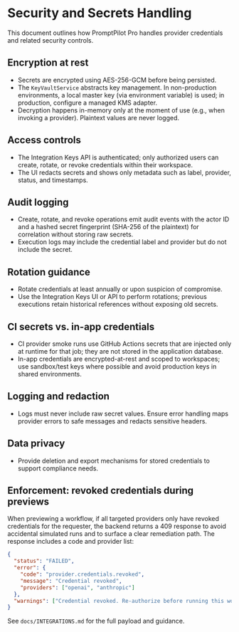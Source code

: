 # Security and Secrets Handling

This document outlines how PromptPilot Pro handles provider credentials and related security controls.

## Encryption at rest

- Secrets are encrypted using AES-256-GCM before being persisted.
- The `KeyVaultService` abstracts key management. In non-production environments, a local master key (via environment variable) is used; in production, configure a managed KMS adapter.
- Decryption happens in-memory only at the moment of use (e.g., when invoking a provider). Plaintext values are never logged.

## Access controls

- The Integration Keys API is authenticated; only authorized users can create, rotate, or revoke credentials within their workspace.
- The UI redacts secrets and shows only metadata such as label, provider, status, and timestamps.

## Audit logging

- Create, rotate, and revoke operations emit audit events with the actor ID and a hashed secret fingerprint (SHA-256 of the plaintext) for correlation without storing raw secrets.
- Execution logs may include the credential label and provider but do not include the secret.

## Rotation guidance

- Rotate credentials at least annually or upon suspicion of compromise.
- Use the Integration Keys UI or API to perform rotations; previous executions retain historical references without exposing old secrets.

## CI secrets vs. in-app credentials

- CI provider smoke runs use GitHub Actions secrets that are injected only at runtime for that job; they are not stored in the application database.
- In-app credentials are encrypted-at-rest and scoped to workspaces; use sandbox/test keys where possible and avoid production keys in shared environments.

## Logging and redaction

- Logs must never include raw secret values. Ensure error handling maps provider errors to safe messages and redacts sensitive headers.

## Data privacy

- Provide deletion and export mechanisms for stored credentials to support compliance needs.

## Enforcement: revoked credentials during previews

When previewing a workflow, if all targeted providers only have revoked credentials for the requester, the backend returns a 409 response to avoid accidental simulated runs and to surface a clear remediation path. The response includes a code and provider list:

```json
{
  "status": "FAILED",
  "error": {
    "code": "provider.credentials.revoked",
    "message": "Credential revoked",
    "providers": ["openai", "anthropic"]
  },
  "warnings": ["Credential revoked. Re-authorize before running this workflow."]
}
```

See `docs/INTEGRATIONS.md` for the full payload and guidance.